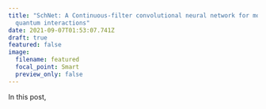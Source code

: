```yaml
---
title: "SchNet: A Continuous-filter convolutional neural network for modeling
  quantum interactions"
date: 2021-09-07T01:53:07.741Z
draft: true
featured: false
image:
  filename: featured
  focal_point: Smart
  preview_only: false
---
```

In this post, 